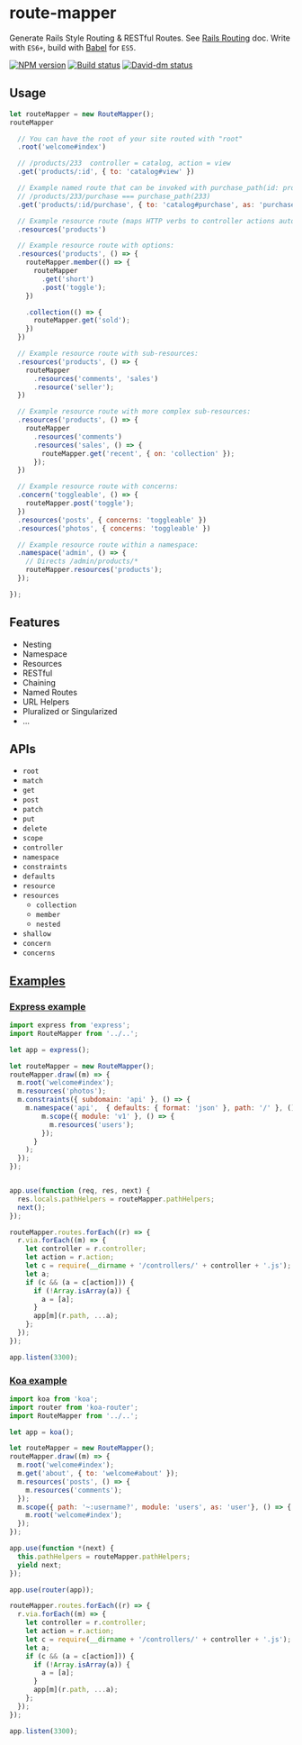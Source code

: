 # route-mapper

Generate Rails Style Routing & RESTful Routes. See [Rails Routing][] doc.
Write with `ES6+`, build with [Babel][] for `ES5`.

[![NPM version][npm-image]][npm-url]
[![Build status][travis-image]][travis-url]
[![David-dm status][David-dm-image]][David-dm-url]


## Usage

```js
let routeMapper = new RouteMapper();
routeMapper

  // You can have the root of your site routed with "root"
  .root('welcome#index')

  // /products/233  controller = catalog, action = view
  .get('products/:id', { to: 'catalog#view' })

  // Example named route that can be invoked with purchase_path(id: product.id)
  // /products/233/purchase === purchase_path(233)
  .get('products/:id/purchase', { to: 'catalog#purchase', as: 'purchase' })

  // Example resource route (maps HTTP verbs to controller actions automatically):
  .resources('products')

  // Example resource route with options:
  .resources('products', () => {
    routeMapper.member(() => {
      routeMapper
        .get('short')
        .post('toggle');
    })

    .collection(() => {
      routeMapper.get('sold');
    })
  })

  // Example resource route with sub-resources:
  .resources('products', () => {
    routeMapper
      .resources('comments', 'sales')
      .resource('seller');
  })

  // Example resource route with more complex sub-resources:
  .resources('products', () => {
    routeMapper
      .resources('comments')
      .resources('sales', () => {
        routeMapper.get('recent', { on: 'collection' });
      });
  })

  // Example resource route with concerns:
  .concern('toggleable', () => {
    routeMapper.post('toggle');
  })
  .resources('posts', { concerns: 'toggleable' })
  .resources('photos', { concerns: 'toggleable' })

  // Example resource route within a namespace:
  .namespace('admin', () => {
    // Directs /admin/products/*
    routeMapper.resources('products');
  });

});
```


## Features

* Nesting
* Namespace
* Resources
* RESTful
* Chaining
* Named Routes
* URL Helpers
* Pluralized or Singularized
* ...


## APIs

* `root`
* `match`
* `get`
* `post`
* `patch`
* `put`
* `delete`
* `scope`
* `controller`
* `namespace`
* `constraints`
* `defaults`
* `resource`
* `resources`
  * `collection`
  * `member`
  * `nested`
* `shallow`
* `concern`
* `concerns`


## [Examples](./examples)

### [Express example](./examples/express)

```js
import express from 'express';
import RouteMapper from '../..';

let app = express();

let routeMapper = new RouteMapper();
routeMapper.draw((m) => {
  m.root('welcome#index');
  m.resources('photos');
  m.constraints({ subdomain: 'api' }, () => {
    m.namespace('api',  { defaults: { format: 'json' }, path: '/' }, () => {
        m.scope({ module: 'v1' }, () => {
          m.resources('users');
        });
      }
    );
  });
});


app.use(function (req, res, next) {
  res.locals.pathHelpers = routeMapper.pathHelpers;
  next();
});

routeMapper.routes.forEach((r) => {
  r.via.forEach((m) => {
    let controller = r.controller;
    let action = r.action;
    let c = require(__dirname + '/controllers/' + controller + '.js');
    let a;
    if (c && (a = c[action])) {
      if (!Array.isArray(a)) {
        a = [a];
      }
      app[m](r.path, ...a);
    };
  });
});

app.listen(3300);
```

### [Koa example](./examples/koa)

```js
import koa from 'koa';
import router from 'koa-router';
import RouteMapper from '../..';

let app = koa();

let routeMapper = new RouteMapper();
routeMapper.draw((m) => {
  m.root('welcome#index');
  m.get('about', { to: 'welcome#about' });
  m.resources('posts', () => {
    m.resources('comments');
  });
  m.scope({ path: '~:username?', module: 'users', as: 'user'}, () => {
    m.root('welcome#index');
  });
});

app.use(function *(next) {
  this.pathHelpers = routeMapper.pathHelpers;
  yield next;
});

app.use(router(app));

routeMapper.routes.forEach((r) => {
  r.via.forEach((m) => {
    let controller = r.controller;
    let action = r.action;
    let c = require(__dirname + '/controllers/' + controller + '.js');
    let a;
    if (c && (a = c[action])) {
      if (!Array.isArray(a)) {
        a = [a];
      }
      app[m](r.path, ...a);
    };
  });
});

app.listen(3300);
```



[Rails Routing]: http://guides.rubyonrails.org/routing.html
[Babel]: https://babeljs.io/
[es6-image]: https://img.shields.io/badge/es-6+-brightgreen.svg?style=flat-square
[es6-url]: https://developer.mozilla.org/en-US/docs/Web/JavaScript/New_in_JavaScript/ECMAScript_6_support_in_Mozilla
[npm-image]: https://img.shields.io/npm/v/route-mapper.svg?style=flat-square
[npm-url]: https://npmjs.org/package/route-mapper
[travis-image]: https://img.shields.io/travis/trekjs/route-mapper/master.svg?style=flat-square
[travis-url]: https://travis-ci.org/trekjs/route-mapper
[David-dm-image]: https://david-dm.org/trekjs/route-mapper.svg?style=flat-square
[David-dm-url]: https://david-dm.org/trekjs/route-mapper

